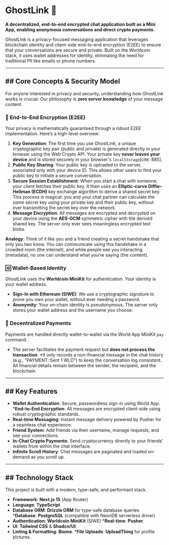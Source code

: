 # GhostLink 🔗

**A decentralized, end-to-end encrypted chat application built as a Mini App, enabling anonymous conversations and direct crypto payments.**

GhostLink is a privacy-focused messaging application that leverages blockchain identity and client-side end-to-end encryption (E2EE) to ensure that your conversations are secure and private. Built on the Worldcoin stack, it uses wallet addresses for identity, eliminating the need for traditional PII like emails or phone numbers.

-----

## \#\# Core Concepts & Security Model

For anyone interested in privacy and security, understanding *how* GhostLink works is crucial. Our philosophy is **zero server knowledge** of your message content.

### 🔐 End-to-End Encryption (E2EE)

Your privacy is mathematically guaranteed through a robust E2EE implementation. Here’s a high-level overview:

1.  **Key Generation**: The first time you use GhostLink, a unique cryptographic key pair (public and private) is generated directly in your browser using the Web Crypto API. Your private key **never leaves your device** and is stored securely in your browser's `localStorage`[cite: 885].
2. **Public Key Sharing**: Your public key is uploaded to the server, associated only with your device ID. This allows other users to find your public key to initiate a secure conversation.
3.  **Secure Session Establishment**: When you start a chat with someone, your client fetches their public key. It then uses an **Elliptic-curve Diffie–Hellman (ECDH)** key exchange algorithm to derive a shared secret key. This process is magical: you and your chat partner can calculate the *same* secret key using your private key and their public key, without ever transmitting the secret key over the network.
4. **Message Encryption**: All messages are encrypted and decrypted on your device using the **AES-GCM** symmetric cipher with the derived shared key. The server only ever sees meaningless encrypted text blobs.

**Analogy**: Think of it like you and a friend creating a secret handshake that only you two know. You can communicate using this handshake in a crowded room (the internet), and while people see you interacting (metadata), no one can understand what you're saying (the content).

### 🆔 Wallet-Based Identity

GhostLink uses the **Worldcoin MiniKit** for authentication. Your identity is your wallet address.

  * **Sign-In with Ethereum (SIWE)**: We use a cryptographic signature to prove you own your wallet, without ever needing a password.
  * **Anonymity**: Your on-chain identity is pseudonymous. The server only stores your wallet address and the username you choose.

### 💸 Decentralized Payments

Payments are handled directly wallet-to-wallet via the World App MiniKit `pay` command.

  * The server facilitates the payment request but **does not process the transaction**.
  *It only records a non-financial message in the chat history (e.g., "PAYMENT::Sent 1 WLD") to keep the conversation log consistent. All financial details remain between the sender, the recipient, and the blockchain.

-----

## \#\# Key Features

  * **Wallet Authentication**: Secure, passwordless sign-in using World App.
  ***End-to-End Encryption**: All messages are encrypted client-side using robust cryptographic standards.
  * **Real-time Messaging**: Instant message delivery powered by Pusher for a seamless chat experience.
  * **Friend System**: Add friends via their username, manage requests, and see your connections.
  * **In-Chat Crypto Payments**: Send cryptocurrency directly to your friends' wallets from within the chat interface.
  * **Infinite Scroll History**: Chat messages are paginated and loaded on-demand as you scroll up.

-----

## \#\# Technology Stack

This project is built with a modern, type-safe, and performant stack.

  * **Framework**: **Next.js 15** (App Router)
  * **Language**: **TypeScript** 
  * **Database ORM**: **Drizzle ORM** for type-safe database queries 
  ***Database**: **PostgreSQL** (compatible with NeonDB serverless driver) 
  * **Authentication**: **Worldcoin MiniKit** (SIWE) 
  ***Real-time**: **Pusher**.
  * **UI**: **Tailwind CSS** & **Shadcn/UI**.
  * **Linting & Formatting**: **Biome**.
  ***File Uploads**: **UploadThing** for profile pictures.

